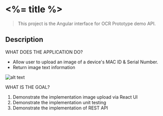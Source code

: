 #  <%= title %>
> This project is the Angular interface for OCR Prototype demo API. 
## Description
WHAT DOES THE APPLICATION DO?

- Allow user to upload an image of a device's MAC ID & Serial Number. 
- Return image text information

![alt text](./assets/image/mac1.png "dept-chart")

WHAT IS THE GOAL?

1. Demonstrate the implementation image upload via React UI
1. Demonstrate the implementation unit testing
1. Demonstrate the implementation of REST API 
